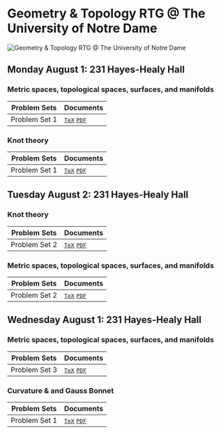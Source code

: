 # Geometry & Topology RTG @ The University of Notre Dame
![Geometry & Topology RTG @ The University of Notre Dame](NDGeoTop.JPG)
## Monday August 1: 231 Hayes-Healy Hall
### Metric spaces, topological spaces, surfaces, and manifolds
| Problem Sets | Documents |
| ------------ | --------- |
| Problem Set 1 | <kbd>[TeX]()</kbd> <kbd>[PDF]()</kbd>
### Knot theory
| Problem Sets | Documents |
| ------------ | --------- |
| Problem Set 1 | <kbd>[TeX]()</kbd> <kbd>[PDF]()</kbd>

## Tuesday August 2: 231 Hayes-Healy Hall
### Knot theory
| Problem Sets | Documents |
| ------------ | --------- |
| Problem Set 2 | <kbd>[TeX]()</kbd> <kbd>[PDF]()</kbd>

### Metric spaces, topological spaces, surfaces, and manifolds
| Problem Sets | Documents |
| ------------ | --------- |
| Problem Set 2 | <kbd>[TeX]()</kbd> <kbd>[PDF]()</kbd>

## Wednesday August 1: 231 Hayes-Healy Hall
### Metric spaces, topological spaces, surfaces, and manifolds
| Problem Sets | Documents |
| ------------ | --------- |
| Problem Set 3 | <kbd>[TeX]()</kbd> <kbd>[PDF]()</kbd>
### Curvature & and Gauss Bonnet
| Problem Sets | Documents |
| ------------ | --------- |
| Problem Set 1 | <kbd>[TeX]()</kbd> <kbd>[PDF]()</kbd>
